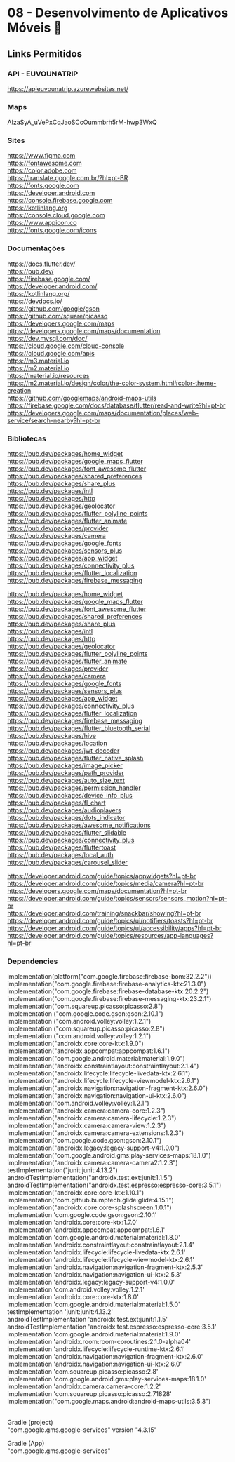 # 08 - Desenvolvimento de Aplicativos Móveis 📱

## Links Permitidos
### API - EUVOUNATRIP
https://apieuvounatrip.azurewebsites.net/<br>

### Maps
AIzaSyA_uVePxCqJaoSCcOummbrh5rM-hwp3WxQ<br>

### Sites
https://www.figma.com <br>
https://fontawesome.com <br>
https://color.adobe.com <br>
https://translate.google.com.br/?hl=pt-BR<br>
https://fonts.google.com<br>
https://developer.android.com<br>
https://console.firebase.google.com<br>
https://kotlinlang.org<br>
https://console.cloud.google.com<br>
https://www.appicon.co<br>
https://fonts.google.com/icons<br>

### Documentações
https://docs.flutter.dev/<br>
https://pub.dev/<br>
https://firebase.google.com/<br>
https://developer.android.com/<br>
https://kotlinlang.org/<br>
https://devdocs.io/<br>
https://github.com/google/gson<br>
https://github.com/square/picasso<br>
https://developers.google.com/maps<br>
https://developers.google.com/maps/documentation<br>
https://dev.mysql.com/doc/<br>
https://cloud.google.com/cloud-console<br>
https://cloud.google.com/apis<br>
https://m3.material.io<br>
https://m2.material.io<br>
https://material.io/resources<br>
https://m2.material.io/design/color/the-color-system.html#color-theme-creation<br>
https://github.com/googlemaps/android-maps-utils<br>
https://firebase.google.com/docs/database/flutter/read-and-write?hl=pt-br<br>
https://developers.google.com/maps/documentation/places/web-service/search-nearby?hl=pt-br<br>


### Bibliotecas
https://pub.dev/packages/home_widget<br>
https://pub.dev/packages/google_maps_flutter<br>
https://pub.dev/packages/font_awesome_flutter<br>
https://pub.dev/packages/shared_preferences<br>
https://pub.dev/packages/share_plus<br>
https://pub.dev/packages/intl<br>
https://pub.dev/packages/http<br>
https://pub.dev/packages/geolocator<br>
https://pub.dev/packages/flutter_polyline_points<br>
https://pub.dev/packages/flutter_animate<br>
https://pub.dev/packages/provider<br>
https://pub.dev/packages/camera<br>
https://pub.dev/packages/google_fonts<br>
https://pub.dev/packages/sensors_plus<br>
https://pub.dev/packages/app_widget<br>
https://pub.dev/packages/connectivity_plus<br>
https://pub.dev/packages/flutter_localization<br>
https://pub.dev/packages/firebase_messaging<br>

https://pub.dev/packages/home_widget<br>
https://pub.dev/packages/google_maps_flutter<br>
https://pub.dev/packages/font_awesome_flutter<br>
https://pub.dev/packages/shared_preferences<br>
https://pub.dev/packages/share_plus<br>
https://pub.dev/packages/intl<br>
https://pub.dev/packages/http<br>
https://pub.dev/packages/geolocator<br>
https://pub.dev/packages/flutter_polyline_points<br>
https://pub.dev/packages/flutter_animate<br>
https://pub.dev/packages/provider<br>
https://pub.dev/packages/camera<br>
https://pub.dev/packages/google_fonts<br>
https://pub.dev/packages/sensors_plus<br>
https://pub.dev/packages/app_widget<br>
https://pub.dev/packages/connectivity_plus<br>
https://pub.dev/packages/flutter_localization<br>
https://pub.dev/packages/firebase_messaging<br>
https://pub.dev/packages/flutter_bluetooth_serial<br>
https://pub.dev/packages/hive<br>
https://pub.dev/packages/location<br>
https://pub.dev/packages/jwt_decoder<br>
https://pub.dev/packages/flutter_native_splash<br>
https://pub.dev/packages/image_picker<br>
https://pub.dev/packages/path_provider<br>
https://pub.dev/packages/auto_size_text<br>
https://pub.dev/packages/permission_handler<br>
https://pub.dev/packages/device_info_plus<br>
https://pub.dev/packages/fl_chart<br>
https://pub.dev/packages/audioplayers<br>
https://pub.dev/packages/dots_indicator<br>
https://pub.dev/packages/awesome_notifications<br>
https://pub.dev/packages/flutter_slidable<br>
https://pub.dev/packages/connectivity_plus<br>
https://pub.dev/packages/fluttertoast<br>
https://pub.dev/packages/local_auth<br>
https://pub.dev/packages/carousel_slider<br>

https://developer.android.com/guide/topics/appwidgets?hl=pt-br<br>
https://developer.android.com/guide/topics/media/camera?hl=pt-br<br>
https://developers.google.com/maps/documentation?hl=pt-br<br>
https://developer.android.com/guide/topics/sensors/sensors_motion?hl=pt-br<br>
https://developer.android.com/training/snackbar/showing?hl=pt-br<br>
https://developer.android.com/guide/topics/ui/notifiers/toasts?hl=pt-br<br>
https://developer.android.com/guide/topics/ui/accessibility/apps?hl=pt-br<br>
https://developer.android.com/guide/topics/resources/app-languages?hl=pt-br<br>


### Dependencies
implementation(platform("com.google.firebase:firebase-bom:32.2.2"))<br>
implementation("com.google.firebase:firebase-analytics-ktx:21.3.0")<br>
implementation("com.google.firebase:firebase-database-ktx:20.2.2")<br>
implementation("com.google.firebase:firebase-messaging-ktx:23.2.1")<br>
implementation("com.squareup.picasso:picasso:2.8")<br>
implementation ("com.google.code.gson:gson:2.10.1")<br>
implementation ("com.android.volley:volley:1.2.1")<br>
implementation ("com.squareup.picasso:picasso:2.8")<br>
implementation ("com.android.volley:volley:1.2.1")<br>
implementation("androidx.core:core-ktx:1.9.0")<br>
implementation("androidx.appcompat:appcompat:1.6.1")<br>
implementation("com.google.android.material:material:1.9.0")<br>
implementation("androidx.constraintlayout:constraintlayout:2.1.4")<br>
implementation("androidx.lifecycle:lifecycle-livedata-ktx:2.6.1")<br>
implementation("androidx.lifecycle:lifecycle-viewmodel-ktx:2.6.1")<br>
implementation("androidx.navigation:navigation-fragment-ktx:2.6.0")<br>
implementation("androidx.navigation:navigation-ui-ktx:2.6.0")<br>
implementation("com.android.volley:volley:1.2.1")<br>
implementation("androidx.camera:camera-core:1.2.3")<br>
implementation("androidx.camera:camera-lifecycle:1.2.3")<br>
implementation("androidx.camera:camera-view:1.2.3")<br>
implementation("androidx.camera:camera-extensions:1.2.3")<br>
implementation("com.google.code.gson:gson:2.10.1")<br>
implementation("androidx.legacy:legacy-support-v4:1.0.0")<br>
implementation("com.google.android.gms:play-services-maps:18.1.0")<br>
implementation("androidx.camera:camera-camera2:1.2.3")<br>
testImplementation("junit:junit:4.13.2")<br>
androidTestImplementation("androidx.test.ext:junit:1.1.5")<br>
androidTestImplementation("androidx.test.espresso:espresso-core:3.5.1")<br>
implementation("androidx.core:core-ktx:1.10.1")<br>
implementation("com.github.bumptech.glide:glide:4.15.1")<br>
implementation("androidx.core:core-splashscreen:1.0.1")<br>
implementation 'com.google.code.gson:gson:2.10.1'<br>
implementation 'androidx.core:core-ktx:1.7.0'<br>
implementation 'androidx.appcompat:appcompat:1.6.1'<br>
implementation 'com.google.android.material:material:1.8.0'<br>
implementation 'androidx.constraintlayout:constraintlayout:2.1.4'<br>
implementation 'androidx.lifecycle:lifecycle-livedata-ktx:2.6.1'<br>
implementation 'androidx.lifecycle:lifecycle-viewmodel-ktx:2.6.1'<br>
implementation 'androidx.navigation:navigation-fragment-ktx:2.5.3'<br>
implementation 'androidx.navigation:navigation-ui-ktx:2.5.3'<br>
implementation 'androidx.legacy:legacy-support-v4:1.0.0'<br>
implementation 'com.android.volley:volley:1.2.1'<br>
implementation 'androidx.core:core-ktx:1.8.0'<br>
implementation 'com.google.android.material:material:1.5.0'<br>
testImplementation 'junit:junit:4.13.2'<br>
androidTestImplementation 'androidx.test.ext:junit:1.1.5'<br>
androidTestImplementation 'androidx.test.espresso:espresso-core:3.5.1'<br>
implementation 'com.google.android.material:material:1.9.0'<br>
implementation 'androidx.room:room-coroutines:2.1.0-alpha04'<br>
implementation 'androidx.lifecycle:lifecycle-runtime-ktx:2.6.1'<br>
implementation 'androidx.navigation:navigation-fragment-ktx:2.6.0'<br>
implementation 'androidx.navigation:navigation-ui-ktx:2.6.0'<br>
implementation 'com.squareup.picasso:picasso:2.8'<br>
implementation 'com.google.android.gms:play-services-maps:18.1.0'<br>
implementation 'androidx.camera:camera-core:1.2.2'<br>
implementation 'com.squareup.picasso:picasso:2.71828'<br>
implementation("com.google.maps.android:android-maps-utils:3.5.3")<br>
<br>

Gradle (project)<br>
"com.google.gms.google-services" version "4.3.15"<br>

Gradle (App)<br>
"com.google.gms.google-services"<br>